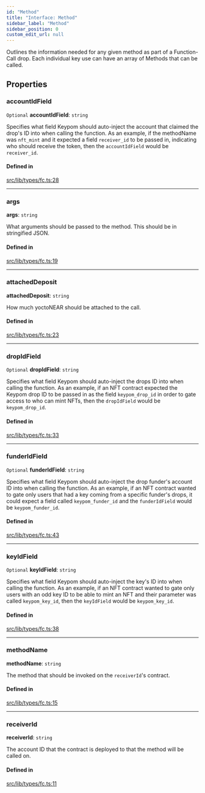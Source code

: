 ```yaml
---
id: "Method"
title: "Interface: Method"
sidebar_label: "Method"
sidebar_position: 0
custom_edit_url: null
---
```


Outlines the information needed for any given method as part of a Function-Call drop. 
Each individual key use can have an array of Methods that can be called.

## Properties

### accountIdField

 `Optional` **accountIdField**: `string`

Specifies what field Keypom should auto-inject the account that claimed the drop's ID into when calling the function.
As an example, if the methodName was `nft_mint` and it expected a field `receiver_id` to be passed in, indicating who should receive the token, then the `accountIdField` would be `receiver_id`.

#### Defined in

[src/lib/types/fc.ts:28](https://github.com/keypom/keypom-js/blob/54096de/src/lib/types/fc.ts#L28)

___

### args

 **args**: `string`

What arguments should be passed to the method. This should be in stringified JSON.

#### Defined in

[src/lib/types/fc.ts:19](https://github.com/keypom/keypom-js/blob/54096de/src/lib/types/fc.ts#L19)

___

### attachedDeposit

 **attachedDeposit**: `string`

How much yoctoNEAR should be attached to the call.

#### Defined in

[src/lib/types/fc.ts:23](https://github.com/keypom/keypom-js/blob/54096de/src/lib/types/fc.ts#L23)

___

### dropIdField

 `Optional` **dropIdField**: `string`

Specifies what field Keypom should auto-inject the drops ID into when calling the function.
As an example, if an NFT contract expected the Keypom drop ID to be passed in as the field `keypom_drop_id` in order to gate access to who can mint NFTs, then the `dropIdField` would be `keypom_drop_id`.

#### Defined in

[src/lib/types/fc.ts:33](https://github.com/keypom/keypom-js/blob/54096de/src/lib/types/fc.ts#L33)

___

### funderIdField

 `Optional` **funderIdField**: `string`

Specifies what field Keypom should auto-inject the drop funder's account ID into when calling the function.
As an example, if an NFT contract wanted to gate only users that had a key coming from a specific funder's drops, it could expect a field called `keypom_funder_id` and the `funderIdField` would be `keypom_funder_id`.

#### Defined in

[src/lib/types/fc.ts:43](https://github.com/keypom/keypom-js/blob/54096de/src/lib/types/fc.ts#L43)

___

### keyIdField

 `Optional` **keyIdField**: `string`

Specifies what field Keypom should auto-inject the key's ID into when calling the function.
As an example, if an NFT contract wanted to gate only users with an odd key ID to be able to mint an NFT and their parameter was called `keypom_key_id`, then the `keyIdField` would be `keypom_key_id`.

#### Defined in

[src/lib/types/fc.ts:38](https://github.com/keypom/keypom-js/blob/54096de/src/lib/types/fc.ts#L38)

___

### methodName

 **methodName**: `string`

The method that should be invoked on the `receiverId`'s contract.

#### Defined in

[src/lib/types/fc.ts:15](https://github.com/keypom/keypom-js/blob/54096de/src/lib/types/fc.ts#L15)

___

### receiverId

 **receiverId**: `string`

The account ID that the contract is deployed to that the method will be called on.

#### Defined in

[src/lib/types/fc.ts:11](https://github.com/keypom/keypom-js/blob/54096de/src/lib/types/fc.ts#L11)
